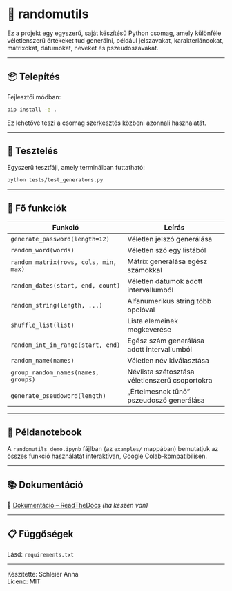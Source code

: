 # 🎲 randomutils

Ez a projekt egy egyszerű, saját készítésű Python csomag, amely különféle véletlenszerű értékeket tud generálni, például jelszavakat, karakterláncokat, mátrixokat, dátumokat, neveket és pszeudoszavakat.

---

## 📦 Telepítés

Fejlesztői módban:

```bash
pip install -e .
```

Ez lehetővé teszi a csomag szerkesztés közbeni azonnali használatát.

---

## 🧪 Tesztelés

Egyszerű tesztfájl, amely terminálban futtatható:

```bash
python tests/test_generators.py
```

---

## 📁 Fő funkciók

| Funkció | Leírás |
|--------|--------|
| `generate_password(length=12)` | Véletlen jelszó generálása |
| `random_word(words)` | Véletlen szó egy listából |
| `random_matrix(rows, cols, min, max)` | Mátrix generálása egész számokkal |
| `random_dates(start, end, count)` | Véletlen dátumok adott intervallumból |
| `random_string(length, ...)` | Alfanumerikus string több opcióval |
| `shuffle_list(list)` | Lista elemeinek megkeverése |
| `random_int_in_range(start, end)` | Egész szám generálása adott intervallumból |
| `random_name(names)` | Véletlen név kiválasztása |
| `group_random_names(names, groups)` | Névlista szétosztása véletlenszerű csoportokra |
| `generate_pseudoword(length)` | „Értelmesnek tűnő” pszeudoszó generálása |

---

## 📒 Példanotebook

A `randomutils_demo.ipynb` fájlban (az `examples/` mappában) bemutatjuk az összes funkció használatát interaktívan, Google Colab-kompatibilisen.

---

## 📚 Dokumentáció

🔗 [Dokumentáció – ReadTheDocs](https://randomutils.readthedocs.io/en/latest/) *(ha készen van)*

---

## 📋 Függőségek

Lásd: `requirements.txt`

---

Készítette: Schleier Anna  
Licenc: MIT
